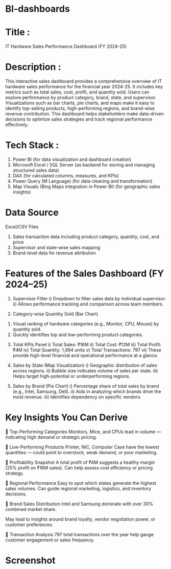 # BI-dashboards
# Title : 

  IT Hardware Sales Performance Dashboard (FY 2024-25)

# Description : 

This interactive sales dashboard provides a comprehensive overview of IT hardware sales performance for the financial year 2024-25. It includes key metrics such as total sales, cost, profit, and quantity sold. Users can explore performance by product category, brand, state, and supervisor. Visualizations such as bar charts,   pie charts, and maps make it easy to identify top-selling products, high-performing regions, and brand-wise revenue contribution. This dashboard helps stakeholders make data-driven decisions to optimize sales strategies and track regional performance effectively.

# Tech Stack :

  1) Power BI (for data visualization and dashboard creation)
  2) Microsoft Excel / SQL Server (as backend for storing and managing structured sales data)
  3) DAX (for calculated columns, measures, and KPIs)
  4) Power Query (M Language) (for data cleaning and transformation)
  5) Map Visuals (Bing Maps integration in Power BI) (for geographic sales insights)

# Data Source

  Excel/CSV Files
  1) Sales transaction data including product category, quantity, cost, and price
  2) Supervisor and state-wise sales mapping
  3) Brand-level data for revenue attribution

# Features of the Sales Dashboard (FY 2024–25)

1. Supervisor Filter
  i) Dropdown to filter sales data by individual supervisor.
  ii) Allows performance tracking and comparison across team members.

2. Category-wise Quantity Sold (Bar Chart)
  1) Visual ranking of hardware categories (e.g., Monitor, CPU, Mouse) by quantity sold.
  2) Quickly identifies top and low-performing product categories.

3. Total KPIs Panel
  i) Total Sales: ₹16M
  ii) Total Cost: ₹12M
  iii) Total Profit: ₹4M
  iv) Total Quantity: 1,994 units
  v) Total Transactions: 797
  vi) These provide high-level financial and operational performance at a glance.

4. Sales by State (Map Visualization)
  i) Geographic distribution of sales across regions.
  ii) Bubble size indicates volume of sales per state.
  iii) Helps target high-potential or underperforming regions.

5. Sales by Brand (Pie Chart)
  i) Percentage share of total sales by brand (e.g., Intel, Samsung, Dell).
  ii) Aids in analyzing which brands drive the most revenue.
  iii) Identifies dependency on specific vendors.

# Key Insights You Can Derive
🔹 Top-Performing Categories
Monitors, Mice, and CPUs lead in volume — indicating high demand or strategic pricing.

🔹 Low-Performing Products
Printer, NIC, Computer Case have the lowest quantities — could point to overstock, weak demand, or poor marketing.

🔹 Profitability Snapshot
A total profit of ₹4M suggests a healthy margin (25% profit on ₹16M sales).
Can help assess cost efficiency or pricing strategy.

🔹 Regional Performance
Easy to spot which states generate the highest sales volumes.
Can guide regional marketing, logistics, and inventory decisions.

🔹 Brand Sales Distribution
Intel and Samsung dominate with over 30% combined market share.

May lead to insights around brand loyalty, vendor negotiation power, or customer preferences.

🔹 Transaction Analysis
797 total transactions over the year help gauge customer engagement or sales frequency.

# Screenshot


